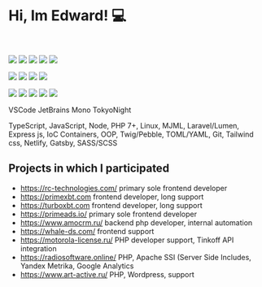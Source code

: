 # Hi, Im Edward! 💻

<br>

![](https://img.shields.io/badge/-JavaScript-black/?style=for-the-badge&logo=javascript&color=fedcba&labelColor=black)
![](https://img.shields.io/badge/PHP-PHP_7--8-black/?style=for-the-badge&color=white&labelColor=000)
![](https://img.shields.io/badge/-Laravel-black/?style=for-the-badge&color=f2f2f2&labelColor=ff2626&logo=laravel&logoColor=white)
![](https://img.shields.io/badge/-NPM-black/?style=for-the-badge&color=white&labelColor=ff2626&logo=npm)
![](https://img.shields.io/badge/-WSL-black/?style=for-the-badge&color=gray&labelColor=black&logo=Windows-Terminal)

![](https://img.shields.io/badge/SQL-PostgreSQL-black/?style=for-the-badge&color=bafee1&labelColor=000000)
![](https://img.shields.io/badge/-Node.js-black/?style=for-the-badge&color=white&labelColor=black&logo=Nodemon)
![](https://img.shields.io/badge/-VSCode-black/?style=for-the-badge&logo=Visual-Studio-Code&color=baf0fe&labelColor=000&logoColor=blue)
![](https://img.shields.io/badge/-Repl.it-black/?style=for-the-badge&color=white&labelColor=black&logo=repl.it&logoColor=blue)

![](https://img.shields.io/badge/-PhpStorm-black/?style=for-the-badge&color=f8bafe&labelColor=black&logo=phpstorm&logoColor=white)
![](https://img.shields.io/badge/-Git-black/?style=for-the-badge&color=fee3ba&labelColor=black&logo=git&logoColor=ff8000)
![](https://img.shields.io/badge/-GitHub-black/?style=for-the-badge&color=f2f2f2&labelColor=black&logo=github&logoColor=white)
![](https://img.shields.io/badge/-React.js-black/?style=for-the-badge&color=blue&labelColor=black&logo=react&logoColor=blue)
![](https://img.shields.io/badge/-Vue.js-black/?style=for-the-badge&color=white&labelColor=black&logo=vue.js&logoColor=4FC08D)

VSCode
JetBrains Mono
TokyoNight 

TypeScript, JavaScript, Node, PHP 7+, Linux, MJML, Laravel/Lumen, Express js, IoC Containers, OOP, Twig/Pebble, TOML/YAML, Git, Tailwind css, Netlify, Gatsby, SASS/SCSS

## Projects in which I participated

- https://rc-technologies.com/ primary sole frontend developer
- https://primexbt.com frontend developer, long support
- https://turboxbt.com frontend developer, long support
- https://primeads.io/ primary sole frontend developer 
- https://www.amocrm.ru/ backend php developer, internal automation
- https://whale-ds.com/ frontend support
- https://motorola-license.ru/ PHP developer support, Tinkoff API integration
- https://radiosoftware.online/ PHP, Apache SSI (Server Side Includes, Yandex Metrika, Google Analytics
- https://www.art-active.ru/ PHP, Wordpress, support
